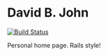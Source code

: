 David B. John
=============

[![Build Status](https://travis-ci.org/billguy/dbjohn.com.svg?branch=master)](https://travis-ci.org/billguy/dbjohn.com)

Personal home page.  Rails style!